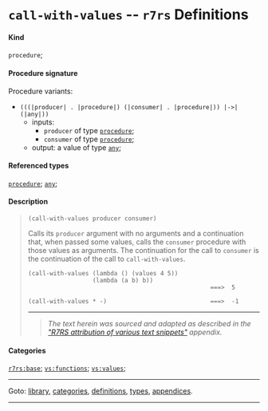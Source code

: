 

<a id='definition__r7rs__call-with-values'></a>

# `call-with-values` -- `r7rs` Definitions


#### Kind

`procedure`;


#### Procedure signature

Procedure variants:
 * `(((|producer| . |procedure|) (|consumer| . |procedure|)) |->| (|any|))`
   * inputs:
     * `producer` of type [`procedure`](../../r7rs/types/procedure.md#type__r7rs__procedure);
     * `consumer` of type [`procedure`](../../r7rs/types/procedure.md#type__r7rs__procedure);
   * output: a value of type [`any`](../../r7rs/types/any.md#type__r7rs__any);


#### Referenced types

[`procedure`](../../r7rs/types/procedure.md#type__r7rs__procedure);
[`any`](../../r7rs/types/any.md#type__r7rs__any);


#### Description

> ````
> (call-with-values producer consumer)
> ````
> 
> 
> Calls its `producer` argument with no arguments and
> a continuation that, when passed some values, calls the
> `consumer` procedure with those values as arguments.
> The continuation for the call to `consumer` is the
> continuation of the call to `call-with-values`.
> 
> ````
> (call-with-values (lambda () (values 4 5))
>                   (lambda (a b) b))
>                                                    ===>  5
> 
> (call-with-values * -)                             ===>  -1
> ````
> 
> 
> ----
> > *The text herein was sourced and adapted as described in the ["R7RS attribution of various text snippets"](../../r7rs/appendices/attribution.md#appendix__r7rs__attribution) appendix.*


#### Categories

[`r7rs:base`](../../r7rs/categories/r7rs_3a_base.md#category__r7rs__r7rs_3a_base);
[`vs:functions`](../../r7rs/categories/vs_3a_functions.md#category__r7rs__vs_3a_functions);
[`vs:values`](../../r7rs/categories/vs_3a_values.md#category__r7rs__vs_3a_values);

----

Goto: [library](../../r7rs/_index.md#library__r7rs), [categories](../../r7rs/categories/_index.md#toc__r7rs__categories), [definitions](../../r7rs/definitions/_index.md#toc__r7rs__definitions), [types](../../r7rs/types/_index.md#toc__r7rs__types), [appendices](../../r7rs/appendices/_index.md#toc__r7rs__appendices).

----

